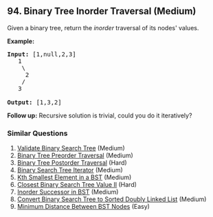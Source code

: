 <!--|This file generated by command(leetcode description); DO NOT EDIT.    |-->
<!--+----------------------------------------------------------------------+-->
<!--|@author    Openset <openset.wang@gmail.com>                           |-->
<!--|@link      https://github.com/openset                                 |-->
<!--|@home      https://github.com/openset/leetcode                        |-->
<!--+----------------------------------------------------------------------+-->

## 94. Binary Tree Inorder Traversal (Medium)

<p>Given a binary tree, return the <em>inorder</em> traversal of its nodes&#39; values.</p>

<p><strong>Example:</strong></p>

<pre>
<strong>Input:</strong> [1,null,2,3]
   1
    \
     2
    /
   3

<strong>Output:</strong> [1,3,2]</pre>

<p><strong>Follow up:</strong> Recursive solution is trivial, could you do it iteratively?</p>


### Similar Questions
  1. [Validate Binary Search Tree](https://github.com/openset/leetcode/tree/master/problems/validate-binary-search-tree) (Medium)
  1. [Binary Tree Preorder Traversal](https://github.com/openset/leetcode/tree/master/problems/binary-tree-preorder-traversal) (Medium)
  1. [Binary Tree Postorder Traversal](https://github.com/openset/leetcode/tree/master/problems/binary-tree-postorder-traversal) (Hard)
  1. [Binary Search Tree Iterator](https://github.com/openset/leetcode/tree/master/problems/binary-search-tree-iterator) (Medium)
  1. [Kth Smallest Element in a BST](https://github.com/openset/leetcode/tree/master/problems/kth-smallest-element-in-a-bst) (Medium)
  1. [Closest Binary Search Tree Value II](https://github.com/openset/leetcode/tree/master/problems/closest-binary-search-tree-value-ii) (Hard)
  1. [Inorder Successor in BST](https://github.com/openset/leetcode/tree/master/problems/inorder-successor-in-bst) (Medium)
  1. [Convert Binary Search Tree to Sorted Doubly Linked List](https://github.com/openset/leetcode/tree/master/problems/convert-binary-search-tree-to-sorted-doubly-linked-list) (Medium)
  1. [Minimum Distance Between BST Nodes](https://github.com/openset/leetcode/tree/master/problems/minimum-distance-between-bst-nodes) (Easy)
